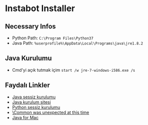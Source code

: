 # Instabot Installer

## Necessary Infos

- Python Path: `C:\Program Files\Python37`
- Java Path: `%userprofile%\AppData\Local\Programs\java\jre1.8.2`

## Java Kurulumu

- Cmd'yi açık tutmak içim `start /w jre-7-windows-i586.exe /s`

## Faydalı Linkler

- [Java sessiz kurulumu](https://www.java.com/en/download/help/silent_install.xml)
- [Java kurulum sitesi](https://www.java.com/en/download/manual.jsp)
- [Python sessiz kurulumu](https://docs.python.org/3/using/windows.html)
- [\Common was unexpected at this time](https://splogadev.wordpress.com/2012/07/03/common-was-unexpected-at-this-time/)
- [Java for Mac](https://apple.stackexchange.com/questions/276772/how-to-install-java-using-terminal/276777)